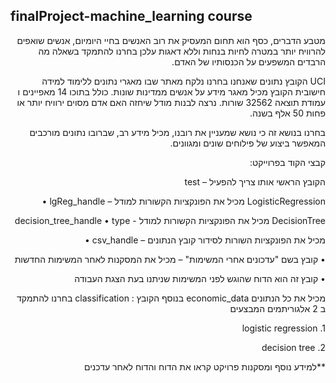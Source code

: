 


## finalProject-machine_learning course 
<div dir="rtl">
<div>
</div>
מטבע הדברים, כסף הוא תחום המעסיק את רוב האנשים בחיי היומיום, אנשים שואפים
להרוויח יותר במטרה לחיות בנחות וללא דאגות עלכן בחרנו להתמקד בשאלה מה
הרבדים המשפעים על הכנסותיו של האדם.


UCI הקובץ נתונים שאנחנו בחרנו נלקח מאתר
שבו מאגרי נתונים ללימוד למידה חישובית
הקובץ מכיל מאגר מידע על אנשים ממדינות שונות. כולל בתוכו 14 מאפיינים ו
עמודת תוצאה 32562 שורות. נרצה לבנות מודל שיחזה האם אדם מסוים ירוויח יותר או
פחות 50 אלף בשנה.

בחרנו בנושא זה כי נושא שמעניין את רובנו, מכיל מידע רב, שברובו נתונים מורכבים
המאפשר ביצוע של פילוחים שונים ומגוונים.

קבצי הקוד בפרוייקט:

הקובץ הראשי אותו צריך להפעיל – test 

LogisticRegression מכיל את הפונקציות הקשורות למודל – lgReg_handle •

DecisionTree מכיל את הפונקציות הקשורות למודל - decision_tree_handle •
type

מכיל את הפונקציות השורות לסידור קובץ הנתונים – csv_handle •

• קובץ בשם "עדכונים אחרי המשימות" – מכיל את המסקנות לאחר המשימות
  החדשות 
  
• קובץ זה הוא הדוח שהוגש לפני המשימות שניתנו בעת הצגת העבודה



מכיל את כל הנתונים economic_data בנוסף הקובץ
: classification בחרנו להתמקד ב 2 אלגוריתמים המבצעים

logistic regression .1

decision tree .2


**למידע נוסף ומסקנות פרויקט קראו את הדוח והדוח לאחר עדכנים

